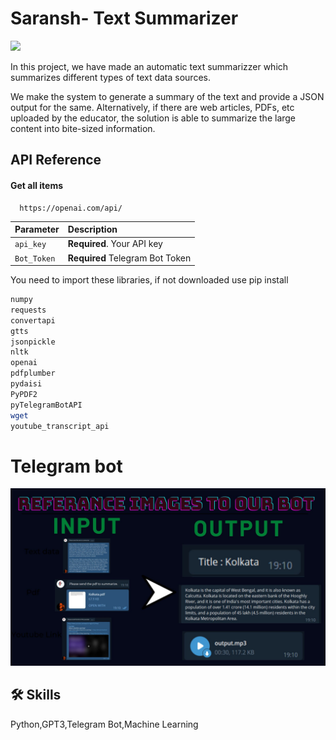 #  Saransh- Text Summarizer

<img src="Media/Screenshot (499).png"></img><br>

In this project, we have made an automatic text summarizzer which summarizes different types of text data sources.

 We make the system to generate a summary of the text and provide a JSON output for the same. Alternatively, if there are web articles, PDFs, etc uploaded by the educator, the solution is able to summarize the large content into bite-sized information.


## API Reference

#### Get all items

```http
  https://openai.com/api/
```

| Parameter |Description                |
| :-------- |:------------------------- |
| `api_key` | **Required**. Your API key |
| `Bot_Token` | **Required** Telegram Bot Token |   

You need to import these libraries, if not downloaded use pip install
```bash
numpy
requests
convertapi
gtts
jsonpickle
nltk
openai
pdfplumber
pydaisi
PyPDF2
pyTelegramBotAPI
wget
youtube_transcript_api
```
 

#  Telegram bot

<img src="Media/bot.jpg"></img><br>


## 🛠 Skills
Python,GPT3,Telegram Bot,Machine Learning


